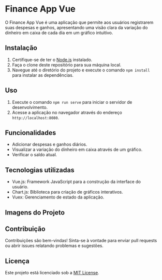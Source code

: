 # Finance App Vue

O Finance App Vue é uma aplicação que permite aos usuários registrarem suas despesas e ganhos, apresentando uma visão clara da variação do dinheiro em caixa de cada dia em um gráfico intuitivo.

## Instalação

1. Certifique-se de ter o [Node.js](https://nodejs.org/) instalado.
2. Faça o clone deste repositório para sua máquina local.
3. Navegue até o diretório do projeto e execute o comando `npm install` para instalar as dependências.

## Uso

1. Execute o comando `npm run serve` para iniciar o servidor de desenvolvimento.
2. Acesse a aplicação no navegador através do endereço `http://localhost:8080`.

## Funcionalidades

- Adicionar despesas e ganhos diários.
- Visualizar a variação do dinheiro em caixa através de um gráfico.
- Verificar o saldo atual.

## Tecnologias utilizadas

- Vue.js: Framework JavaScript para a construção da interface do usuário.
- Chart.js: Biblioteca para criação de gráficos interativos.
- Vuex: Gerenciamento de estado da aplicação.

## Imagens do Projeto


## Contribuição

Contribuições são bem-vindas! Sinta-se à vontade para enviar pull requests ou abrir issues relatando problemas e sugestões.

## Licença

Este projeto está licenciado sob a [MIT License](LICENSE).

